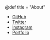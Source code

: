 @def title = "About"

- [GitHub](https://github.com/h3y6e)
- [Twitter](https://twitter.com/5ebec)
- [Instagram](https://www.instagram.com/h3y6e/)
- [Portfolio](https://a5e.be/c)
